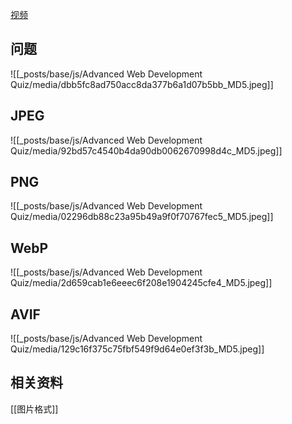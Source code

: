 [视频](https://tongyi.aliyun.com/efficiency/doc/transcripts/r28pn7eyj4grq5mz?source=2)

## 问题
![[_posts/base/js/Advanced Web Development Quiz/media/dbb5fc8ad750acc8da377b6a1d07b5bb_MD5.jpeg]]

## JPEG
![[_posts/base/js/Advanced Web Development Quiz/media/92bd57c4540b4da90db0062670998d4c_MD5.jpeg]]

## PNG
![[_posts/base/js/Advanced Web Development Quiz/media/02296db88c23a95b49a9f0f70767fec5_MD5.jpeg]]

## WebP
![[_posts/base/js/Advanced Web Development Quiz/media/2d659cab1e6eeec6f208e1904245cfe4_MD5.jpeg]]

## AVIF
![[_posts/base/js/Advanced Web Development Quiz/media/129c16f375c75fbf549f9d64e0ef3f3b_MD5.jpeg]]

## 相关资料
[[图片格式]]

